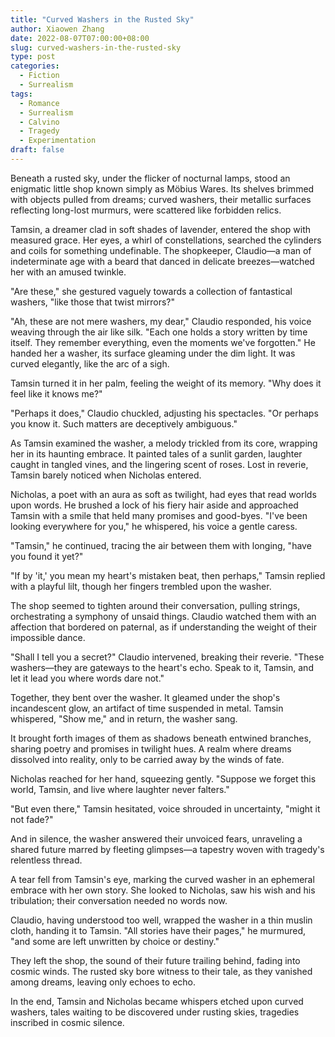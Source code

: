 ```yaml
---
title: "Curved Washers in the Rusted Sky"
author: Xiaowen Zhang
date: 2022-08-07T07:00:00+08:00
slug: curved-washers-in-the-rusted-sky
type: post
categories:
  - Fiction
  - Surrealism
tags:
  - Romance
  - Surrealism
  - Calvino
  - Tragedy
  - Experimentation
draft: false
---
```


Beneath a rusted sky, under the flicker of nocturnal lamps, stood an enigmatic little shop known simply as Möbius Wares. Its shelves brimmed with objects pulled from dreams; curved washers, their metallic surfaces reflecting long-lost murmurs, were scattered like forbidden relics.

Tamsin, a dreamer clad in soft shades of lavender, entered the shop with measured grace. Her eyes, a whirl of constellations, searched the cylinders and coils for something undefinable. The shopkeeper, Claudio—a man of indeterminate age with a beard that danced in delicate breezes—watched her with an amused twinkle.

"Are these," she gestured vaguely towards a collection of fantastical washers, "like those that twist mirrors?"

"Ah, these are not mere washers, my dear," Claudio responded, his voice weaving through the air like silk. "Each one holds a story written by time itself. They remember everything, even the moments we've forgotten." He handed her a washer, its surface gleaming under the dim light. It was curved elegantly, like the arc of a sigh.

Tamsin turned it in her palm, feeling the weight of its memory. "Why does it feel like it knows me?"

"Perhaps it does," Claudio chuckled, adjusting his spectacles. "Or perhaps you know it. Such matters are deceptively ambiguous."

As Tamsin examined the washer, a melody trickled from its core, wrapping her in its haunting embrace. It painted tales of a sunlit garden, laughter caught in tangled vines, and the lingering scent of roses. Lost in reverie, Tamsin barely noticed when Nicholas entered.

Nicholas, a poet with an aura as soft as twilight, had eyes that read worlds upon words. He brushed a lock of his fiery hair aside and approached Tamsin with a smile that held many promises and good-byes. "I've been looking everywhere for you," he whispered, his voice a gentle caress.

"Tamsin," he continued, tracing the air between them with longing, "have you found it yet?"

"If by 'it,' you mean my heart's mistaken beat, then perhaps," Tamsin replied with a playful lilt, though her fingers trembled upon the washer.

The shop seemed to tighten around their conversation, pulling strings, orchestrating a symphony of unsaid things. Claudio watched them with an affection that bordered on paternal, as if understanding the weight of their impossible dance.

"Shall I tell you a secret?" Claudio intervened, breaking their reverie. "These washers—they are gateways to the heart's echo. Speak to it, Tamsin, and let it lead you where words dare not."

Together, they bent over the washer. It gleamed under the shop's incandescent glow, an artifact of time suspended in metal. Tamsin whispered, "Show me," and in return, the washer sang.

It brought forth images of them as shadows beneath entwined branches, sharing poetry and promises in twilight hues. A realm where dreams dissolved into reality, only to be carried away by the winds of fate.

Nicholas reached for her hand, squeezing gently. "Suppose we forget this world, Tamsin, and live where laughter never falters."

"But even there," Tamsin hesitated, voice shrouded in uncertainty, "might it not fade?"

And in silence, the washer answered their unvoiced fears, unraveling a shared future marred by fleeting glimpses—a tapestry woven with tragedy's relentless thread.

A tear fell from Tamsin's eye, marking the curved washer in an ephemeral embrace with her own story. She looked to Nicholas, saw his wish and his tribulation; their conversation needed no words now.

Claudio, having understood too well, wrapped the washer in a thin muslin cloth, handing it to Tamsin. "All stories have their pages," he murmured, "and some are left unwritten by choice or destiny."

They left the shop, the sound of their future trailing behind, fading into cosmic winds. The rusted sky bore witness to their tale, as they vanished among dreams, leaving only echoes to echo.

In the end, Tamsin and Nicholas became whispers etched upon curved washers, tales waiting to be discovered under rusting skies, tragedies inscribed in cosmic silence.